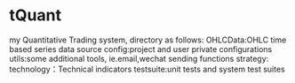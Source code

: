 # tQuant
my Quantitative Trading system, directory as follows:
OHLCData:OHLC time based series data source
config:project and user private configurations
utils:some additional tools, ie.email,wechat sending functions
strategy:
technology：Technical indicators
testsuite:unit tests and system test suites

